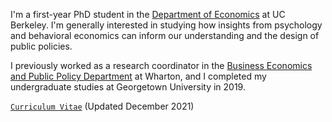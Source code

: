 I'm a first-year PhD student in the [Department of Economics](https://www.econ.berkeley.edu/) at UC Berkeley. I'm generally interested in studying how insights from psychology and behavioral economics can inform our understanding and the design of public policies.

I previously worked as a research coordinator in the [Business Economics and Public Policy Department](https://bepp.wharton.upenn.edu/) at Wharton, and I completed my undergraduate studies at Georgetown University in 2019.

[`Curriculum Vitae`](/pdf/Sial_CV.pdf) (Updated December 2021)

